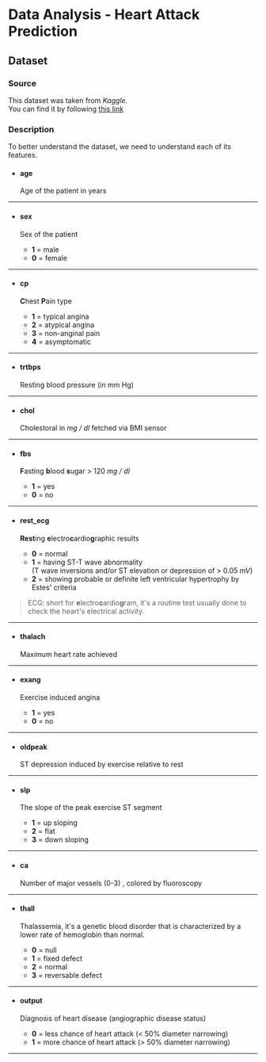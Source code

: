 # Data Analysis - Heart Attack Prediction

Dataset
---

### Source

This dataset was taken from *Kaggle*. \
You can find it by following [this link](https://www.kaggle.com/datasets/rashikrahmanpritom/heart-attack-analysis-prediction-dataset)

### Description

To better understand the dataset, we need to understand each of its features. 

- #### age
  Age of the patient in years

---

- #### sex
  Sex of the patient
  
  - **1** = male
  - **0** = female

---

- #### cp
  **C**hest **P**ain type
  
  - **1** = typical angina
  - **2** = atypical angina
  - **3** = non-anginal pain
  - **4** = asymptomatic

---

- #### trtbps
  Resting blood pressure (in mm Hg)

---

- #### chol
  Cholestoral in *mg / dl* fetched via BMI sensor

---

- #### fbs
  **F**asting **b**lood **s**ugar > 120 *mg / dl*
  
  - **1** = yes
  - **0** = no

---

- #### rest_ecg
  **Rest**ing **e**lectro**c**ardio**g**raphic results
  
  - **0** = normal
  - **1** = having ST-T wave abnormality  
    (T wave inversions and/or ST elevation or depression of > 0.05 *mV*)
  - **2** = showing probable or definite left ventricular hypertrophy by Estes' criteria

> ECG: short for **e**lectro**c**ardio**g**ram, it's a routine test usually done to check the heart's electrical activity.

---

- #### thalach
  Maximum heart rate achieved

---

- #### exang
  Exercise induced angina
  
  - **1** = yes
  - **0** = no

---

- #### oldpeak
  ST depression induced by exercise relative to rest

---

- #### slp
  The slope of the peak exercise ST segment
  
  - **1** = up sloping
  - **2** = flat
  - **3** = down sloping

---

- #### ca
  Number of major vessels (0-3) , colored by fluoroscopy

---

- #### thall
  Thalassemia, it's a genetic blood disorder that is characterized by a lower rate of hemoglobin than normal.
  
  - **0** = null
  - **1** = fixed defect
  - **2** = normal
  - **3** = reversable defect

---

- #### output
  Diagnosis of heart disease (angiographic disease status)
  
  - **0** = less chance of heart attack (< 50% diameter narrowing)
  - **1** = more chance of heart attack (> 50% diameter narrowing)

---
